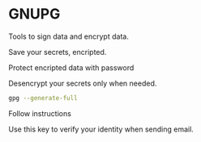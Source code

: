 # GNUPG

Tools to sign data and encrypt data. 

Save your secrets, encripted. 

Protect encripted data with password

Desencrypt your secrets only when needed. 

```sh
gpg --generate-full
```
Follow instructions

Use this key to verify your identity when sending email.




